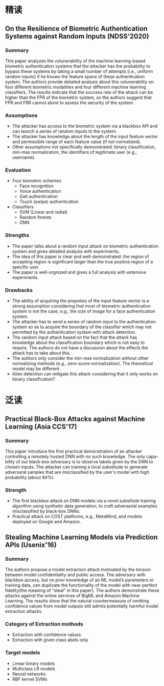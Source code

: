 # 精读
## On the Resilience of Biometric Authentication Systems against Random Inputs (NDSS'2020)
### Summary
This paper analyzes the volunerability of the machine learning-based biometric authentication systems that the attacker has the probability to bypass these systems by taking a small number of attempts (i.e., uniform random inputs) if he knows the feature space of these authentication system. The authors provide detailed analysis about this volunerability on four different biometric modalities and four different machine learning classifiers. The results indicate that the success rate of the attack can be higher than the FPR of the biometric system, so the authors suggest that FPR and FRR cannot alone to assess the security of the system.  

### Assumptions
- The attacker has access to the biometric system via a blackbox API and can launch a series of random inputs to the system.
- The attacker has knowledge about the length of the input feature vector and permissible range of each feature value (if not normalized).
- Other assumptions not specifically demonstrated: binary classification, min-max normalization, the identifiers of legitimate user (e.g., username).
### Evaluation
- Four biometric schemes
    - Face recognition
    - Voice authentication
    - Gait authentication
    - Touch (swipe) authentication
- Classifiers
    - SVM (Linear and radial)
    - Random forests
    - DNN
### Strengths
- The paper talks about a random input attack on biometric authentication system and gives detailed analysis with experiments.
- The idea of this paper is clear and well-demonstrated: the region of accepting region is significant larger than the true positive region of a specific user.
- The paper is well-orgnized and gives a full analysis with extensive experiments.
### Drawbacks
- The ability of acquiring the propoties of the input feature vector is a strong assumption considering that most of biometric authentication system is not the case, e.g., the size of image for a face authentication system.
- The attacker has to send a series of random input to the authentication system so as to acquire the boundary of the classifier which may not permitted by the authentication system with attack detection.
- The random input attack based on the fact that the attack has knowledge about the classification boundary which is not easy to require. The authors do not have a discussion about the effects the attack has to take about this.
- The authors only consider the min-max normalization without other normalizing methods (e.g., zero-score normalization). The theoretical model may be different.
- Alien detection can mitigate this attack considering that it only works on binary classification?

# 泛读
## Practical Black-Box Attacks against Machine Learning (Asia CCS'17)
### Summary
This paper introduce the first practical demonstration of an attacker controlling a remotely hosted DNN with no such knowledge. The only capa- bility of our black-box adversary is to observe labels given by the DNN to chosen inputs. The attacker can training a local substitude to generate adversaral samples that are misclassified by the user's model with high probability (about 84%).
### Strength
- The first blackbox attack on DNN models via a novel substitute training algorithm using synthetic data generation, to craft adversarial examples misclassified by black-box DNNs.
- Practical attack on COST platforms, e.g., MetaMind, and models deployed on Google and Amazon.

## Stealing Machine Learning Models via Prediction APIs (Usenix'16)
### Summary
The authors propose a model extraction attack motivated by the tension between model confidentiality and public access. The adversary with blackbox access, but no prior knowledge of an ML model’s parameters or training data, can duplicate the functionality of the model with near-perfect fidelity(the meaning of "steal" in this paper). The authors demonstrate these attacks against the online services of BigML and Amazon Machine Learning. The results show that the natural countermeasure of omitting confidence values from model outputs still admits potentially harmful model extraction attacks. 
### Category of Extraction mothods
- Extraction with confidence values
- Extraction with given class abels only
### Target models
- Linear binary models
- Multiclass LR models
- Neural networks
- RBF kernel SVMs

